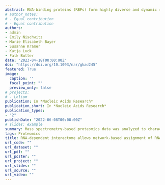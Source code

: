 ```yaml
---
abstract: RNA-binding proteins (RBPs) form highly diverse and dynamic ribonucleoprotein complexes, whose functions determine the molecular fate of the bound RNA. In the model organism Sacchromyces cerevisiae, the number of proteins identified as RBPs has greatly increased over the last decade. However, the cellular function of most of these novel RBPs remains largely unexplored. We used mass spectrometry-based quantitative proteomics to systematically identify protein–protein interactions (PPIs) and RNA-dependent interactions (RDIs) to create a novel dataset for 40 RBPs that are associated with the mRNA life cycle. Domain, functional and pathway enrichment analyses revealed an over-representation of RNA functionalities among the enriched interactors. Using our extensive PPI and RDI networks, we revealed putative new members of RNA-associated pathways, and highlighted potential new roles for several RBPs. Our RBP interactome resource is available through an online interactive platform as a community tool to guide further in-depth functional studies and RBP network analysis ([https://www.butterlab.org/RINE](https://www.butterlab.org/RINE)).
# author_notes:
# - Equal contribution
# - Equal contribution
authors:
- admin
- Emily Nischwitz
- Marie Elisabeth Bayer
- Susanne Kramer
- Katja Luck
- Falk Butter
date: "2023-04-18T00:00:00Z"
doi: "https://doi.org/10.1093/nar/gkad245"
featured: True
image:
  caption: ''
  focal_point: ""
  preview_only: false
# projects:
# - Lolium
publication: In *Nucleic Acids Research*
publication_short: In *Nucleic Acids Research*
publication_types:
- "2"
publishDate: "2022-06-08T00:00:00Z"
# slides: example
summary: Mass spectrometry-based proteomics data was analyzed to characterize novel interactors for RNA-binding proteins. Network and systems biology strategies revealed concurrent interaction binding patterns and novel functionalities for such proteins. 
tags: Proteomics
title: RNA-dependent interactome allows network-based assignment of RNA-binding protein function 
url_code: ""
url_dataset: ""
url_pdf: ""
url_poster: ""
url_project: ""
url_slides: ""
url_source: ""
url_video: ""
---
```


